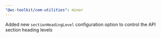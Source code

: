 ```yaml
---
"@wc-toolkit/cem-utilities": minor
---
```


Added new `sectionHeadingLevel` configuration option to control the API section heading levels
